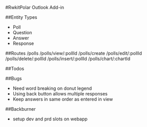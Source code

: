 #RwkitPolar Outlook Add-in

##Entity Types
- Poll
- Question
- Answer
- Response

##Routes
/polls
/polls/view/:pollId
/polls/create
/polls/edit/:pollId
/polls/delete/:pollId
/polls/insert/:pollId
/polls/chart/:chartId

##Todos


##Bugs
- Need word breaking on donut legend
- Using back button allows multiple responses
- Keep answers in same order as entered in view

##Backburner
- setup dev and prd slots on webapp